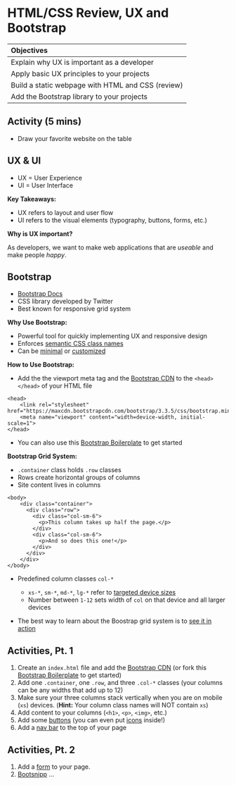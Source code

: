 # HTML/CSS Review, UX and Bootstrap
| Objectives |
| :--- |
| Explain why UX is important as a developer |
| Apply basic UX principles to your projects |
| Build a static webpage with HTML and CSS (review) |
| Add the Bootstrap library to your projects |

## Activity (5 mins)
  * Draw your favorite website on the table

## UX & UI
  * UX = User Experience
  * UI = User Interface

**Key Takeaways:**
  * UX refers to layout and user flow
  * UI refers to the visual elements (typography, buttons, forms, etc.)

**Why is UX important?**

As developers, we want to make web applications that are *useable* and make people *happy*.

## Bootstrap
  * [Bootstrap Docs](http://getbootstrap.com/css)
  * CSS library developed by Twitter
  * Best known for responsive grid system

**Why Use Bootstrap:**
  * Powerful tool for quickly implementing UX and responsive design
  * Enforces [semantic CSS class names](https://css-tricks.com/semantic-class-names)
  * Can be [minimal](http://dartjobs.herokuapp.com) or [customized](https://www.stitchfix.com)

**How to Use Bootstrap:**
  * Add the the viewport meta tag and the [Bootstrap CDN](http://getbootstrap.com/getting-started/#download) to the `<head></head>` of your HTML file

  ```
  <head>
      <link rel="stylesheet" href="https://maxcdn.bootstrapcdn.com/bootstrap/3.3.5/css/bootstrap.min.css">
      <meta name="viewport" content="width=device-width, initial-scale=1">
  </head>
  ```

  * You can also use this [Bootstrap Boilerplate](https://github.com/sf-wdi-19-20/modules/tree/master/1.3-HTMLandCSS/bootstrap_boilerplate) to get started

**Bootstrap Grid System:**
  * `.container` class holds `.row` classes
  * Rows create horizontal groups of columns
  * Site content lives in columns

  ```
  <body>
      <div class="container">
        <div class="row">
          <div class="col-sm-6">
            <p>This column takes up half the page.</p>
          </div>
          <div class="col-sm-6">
            <p>And so does this one!</p>
          </div>
        </div>
      </div>
  </body>
  ```

  * Predefined column classes `col-*`
      * `xs-*`, `sm-*`, `md-*`, `lg-*` refer to [targeted device sizes](http://getbootstrap.com/css/#grid-media-queries)
      * Number between `1-12` sets width of `col` on that device and all larger devices


  * The best way to learn about the Boostrap grid system is to [see it in action](https://github.com/sf-wdi-19-20/modules/tree/master/1.3-HTMLandCSS/bootstrap_grid)

## Activities, Pt. 1
1. Create an `index.html` file and add the [Bootstrap CDN](http://getbootstrap.com/getting-started/#download) (or fork this [Bootstrap Boilerplate](https://github.com/sf-wdi-19-20/modules/tree/master/1.3-HTMLandCSS/bootstrap_boilerplate) to get started)
2. Add one `.container`, one `.row`, and three `.col-*` classes (your columns can be any widths that add up to 12)
3. Make sure your three columns stack vertically when you are on mobile (`xs`) devices. (**Hint:** Your column class names will NOT contain `xs`)
4. Add content to your columns (`<h1>`, `<p>`, `<img>`, etc.)
5. Add some [buttons](http://getbootstrap.com/css/#buttons) (you can even put [icons](http://getbootstrap.com/components/#glyphicons) inside!)
6. Add a [nav bar](http://getbootstrap.com/components/#navbar) to the top of your page

## Activities, Pt. 2
1. Add a [form](http://getbootstrap.com/css/#forms) to your page.
2. [Bootsnipp](http://bootsnipp.com) ...
